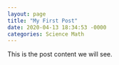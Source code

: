 ```yaml
---
layout: page
title: "My First Post"
date: 2020-04-13 18:34:53 -0000
categories: Science Math
---
```

This is the post content we will see.
